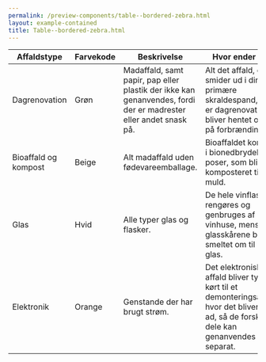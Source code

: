```yaml
--- 
permalink: /preview-components/table--bordered-zebra.html
layout: example-contained 
title: Table--bordered-zebra.html
---
```

  <div class="table--responsive-scroll">
      <table class="table table--zebra">
          <thead>
              <tr>
                  <th>Affaldstype</th>
                  <th>Farvekode</th>
                  <th>Beskrivelse</th>
                  <th>Hvor ender det?</th>
              </tr>
          </thead>
          <tbody>
              <tr>
                  <td>Dagrenovation</td>
                  <td>Grøn</td>
                  <td>Madaffald, samt papir, pap eller plastik der ikke kan
                      genanvendes, fordi der er madrester eller andet snask
                      på.</td>
                  <td>Alt det affald, du smider ud i din primære
                      skraldespand, som er dagrenovationen, bliver hentet
                      og kørt på forbrændingen. </td>
              </tr>
              <tr>
                  <td>Bioaffald og kompost</td>
                  <td>Beige</td>
                  <td>Alt madaffald uden fødevareemballage.</td>
                  <td>Bioaffaldet kommes i bionedbrydelige poser, som
                      bliver komposteret til muld.</td>
              </tr>
              <tr>
                  <td>Glas</td>
                  <td>Hvid</td>
                  <td>Alle typer glas og flasker.</td>
                  <td>De hele vinflasker rengøres og genbruges af vinhuse,
                      mens glasskårene bliver smeltet om til nyt glas.</td>
              </tr>
              <tr>
                  <td>Elektronik</td>
                  <td>Orange</td>
                  <td>Genstande der har brugt strøm.</td>
                  <td>Det elektroniske affald bliver typisk kørt til et
                      demonteringsanlæg, hvor det bliver skilt ad, så de
                      forskellige dele kan genanvendes separat.</td>
              </tr>
          </tbody>
      </table>
  </div>